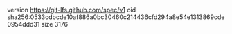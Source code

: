 version https://git-lfs.github.com/spec/v1
oid sha256:0533cdbcde10af886a0bc30460c214436cfd294a8e54e1313869cde0954ddd31
size 3176
